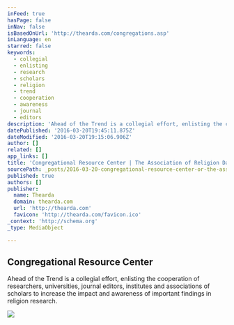 ```yaml
---
inFeed: true
hasPage: false
inNav: false
isBasedOnUrl: 'http://thearda.com/congregations.asp'
inLanguage: en
starred: false
keywords:
  - collegial
  - enlisting
  - research
  - scholars
  - religion
  - trend
  - cooperation
  - awareness
  - journal
  - editors
description: 'Ahead of the Trend is a collegial effort, enlisting the cooperation of researchers, universities, journal editors, institutes and associations of scholars to increase the impact and awareness of important findings in religion research.'
datePublished: '2016-03-20T19:45:11.875Z'
dateModified: '2016-03-20T19:15:06.906Z'
author: []
related: []
app_links: []
title: 'Congregational Resource Center | The Association of Religion Data Archives'
sourcePath: _posts/2016-03-20-congregational-resource-center-or-the-association-of-religion.md
published: true
authors: []
publisher:
  name: Thearda
  domain: thearda.com
  url: 'http://thearda.com'
  favicon: 'http://thearda.com/favicon.ico'
_context: 'http://schema.org'
_type: MediaObject

---
```

<article style=""><h1>Congregational Resource Center</h1><p>Ahead of the Trend is a collegial effort, enlisting the cooperation of researchers, universities, journal editors, institutes and associations of scholars to increase the impact and awareness of important findings in religion research.</p><img src="https://s3-us-west-2.amazonaws.com/the-grid-img/p/2c742ee561a7a29882417e6cfa2613b0b3ea04c2.png" /></article>